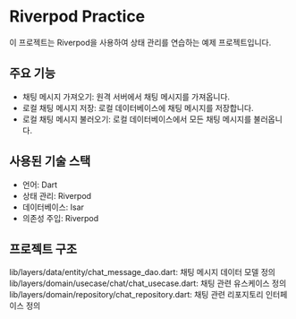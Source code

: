 # Riverpod Practice
이 프로젝트는 Riverpod을 사용하여 상태 관리를 연습하는 예제 프로젝트입니다.

## 주요 기능
- 채팅 메시지 가져오기: 원격 서버에서 채팅 메시지를 가져옵니다.
- 로컬 채팅 메시지 저장: 로컬 데이터베이스에 채팅 메시지를 저장합니다.
- 로컬 채팅 메시지 불러오기: 로컬 데이터베이스에서 모든 채팅 메시지를 불러옵니다.

## 사용된 기술 스택
- 언어: Dart
- 상태 관리: Riverpod
- 데이터베이스: Isar
- 의존성 주입: Riverpod

## 프로젝트 구조
lib/layers/data/entity/chat_message_dao.dart: 채팅 메시지 데이터 모델 정의
lib/layers/domain/usecase/chat/chat_usecase.dart: 채팅 관련 유스케이스 정의
lib/layers/domain/repository/chat_repository.dart: 채팅 관련 리포지토리 인터페이스 정의
